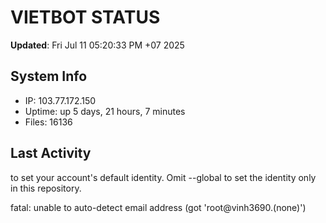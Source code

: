 # VIETBOT STATUS
**Updated**: Fri Jul 11 05:20:33 PM +07 2025

## System Info
- IP: 103.77.172.150
- Uptime: up 5 days, 21 hours, 7 minutes
- Files: 16136

## Last Activity

to set your account's default identity.
Omit --global to set the identity only in this repository.

fatal: unable to auto-detect email address (got 'root@vinh3690.(none)')
